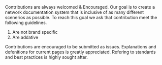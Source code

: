 Contributions are always welcomed & Encouraged.  Our goal is to create a network documentation system that is inclusive of as many different scenerios as possible.  To reach this goal we ask that contribution meet the following guidelines.

1. Are not brand specific
2. Are addative

Contributions are encouraged to be submitted as issues.
Explanations and defenitions for current pages is greatly appreciated.
Refering to standards and best practices is highly sought after.
